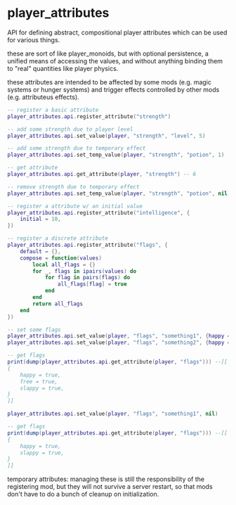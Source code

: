 # player_attributes

API for defining abstract, compositional player attributes which can be used for various things.

these are sort of like player_monoids, but with optional persistence, a unified means of accessing the values,
and without anything binding them to "real" quantities like player physics.

these attributes are intended to be affected by some mods (e.g. magic systems or hunger systems) and
trigger effects controlled by other mods (e.g. attributeus effects).

```lua
-- register a basic attribute
player_attributes.api.register_attribute("strength")

-- add some strength due to player level
player_attributes.api.set_value(player, "strength", "level", 5)

-- add some strength due to temporary effect
player_attributes.api.set_temp_value(player, "strength", "potion", 1)

-- get attribute
player_attributes.api.get_attribute(player, "strength") -- 6

-- remove strength due to temporary effect
player_attributes.api.set_temp_value(player, "strength", "potion", nil)

-- register a attribute w/ an initial value
player_attributes.api.register_attribute("intelligence", {
    initial = 10,
})

-- register a discrete attribute
player_attributes.api.register_attribute("flags", {
    default = {},
    compose = function(values)
        local all_flags = {}
        for _, flags in ipairs(values) do
            for flag in pairs(flags) do
                all_flags[flag] = true
            end
        end
        return all_flags
    end
})

-- set some flags
player_attributes.api.set_value(player, "flags", "something1", {happy = true, free = true})
player_attributes.api.set_value(player, "flags", "something2", {happy = true, slappy = true})

-- get flags
print(dump(player_attributes.api.get_attribute(player, "flags"))) --[[
{
    happy = true,
    free = true,
    slappy = true,
}
]]

player_attributes.api.set_value(player, "flags", "something1", nil)

-- get flags
print(dump(player_attributes.api.get_attribute(player, "flags"))) --[[
{
    happy = true,
    slappy = true,
}
]]
```

temporary attributes: managing these is still the responsibility of the registering mod, but they will not survive a
                 server restart, so that mods don't have to do a bunch of cleanup on initialization.
